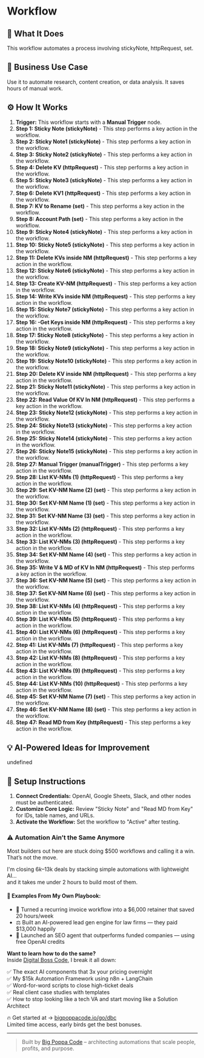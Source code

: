 # Workflow

## 🚀 What It Does
This workflow automates a process involving stickyNote, httpRequest, set.

## 💼 Business Use Case
Use it to automate research, content creation, or data analysis. It saves hours of manual work.

## ⚙️ How It Works
1.  **Trigger:** This workflow starts with a **Manual Trigger** node.
2. **Step 1: Sticky Note (stickyNote)** - This step performs a key action in the workflow.
3. **Step 2: Sticky Note1 (stickyNote)** - This step performs a key action in the workflow.
4. **Step 3: Sticky Note2 (stickyNote)** - This step performs a key action in the workflow.
5. **Step 4: Delete KV (httpRequest)** - This step performs a key action in the workflow.
6. **Step 5: Sticky Note3 (stickyNote)** - This step performs a key action in the workflow.
7. **Step 6: Delete KV1 (httpRequest)** - This step performs a key action in the workflow.
8. **Step 7: KV to Rename (set)** - This step performs a key action in the workflow.
9. **Step 8: Account Path (set)** - This step performs a key action in the workflow.
10. **Step 9: Sticky Note4 (stickyNote)** - This step performs a key action in the workflow.
11. **Step 10: Sticky Note5 (stickyNote)** - This step performs a key action in the workflow.
12. **Step 11: Delete KVs inside NM (httpRequest)** - This step performs a key action in the workflow.
13. **Step 12: Sticky Note6 (stickyNote)** - This step performs a key action in the workflow.
14. **Step 13: Create KV-NM (httpRequest)** - This step performs a key action in the workflow.
15. **Step 14: Write KVs inside NM (httpRequest)** - This step performs a key action in the workflow.
16. **Step 15: Sticky Note7 (stickyNote)** - This step performs a key action in the workflow.
17. **Step 16: -Get Keys inside NM (httpRequest)** - This step performs a key action in the workflow.
18. **Step 17: Sticky Note8 (stickyNote)** - This step performs a key action in the workflow.
19. **Step 18: Sticky Note9 (stickyNote)** - This step performs a key action in the workflow.
20. **Step 19: Sticky Note10 (stickyNote)** - This step performs a key action in the workflow.
21. **Step 20: Delete KV inside NM (httpRequest)** - This step performs a key action in the workflow.
22. **Step 21: Sticky Note11 (stickyNote)** - This step performs a key action in the workflow.
23. **Step 22: Read Value Of KV In NM (httpRequest)** - This step performs a key action in the workflow.
24. **Step 23: Sticky Note12 (stickyNote)** - This step performs a key action in the workflow.
25. **Step 24: Sticky Note13 (stickyNote)** - This step performs a key action in the workflow.
26. **Step 25: Sticky Note14 (stickyNote)** - This step performs a key action in the workflow.
27. **Step 26: Sticky Note15 (stickyNote)** - This step performs a key action in the workflow.
28. **Step 27: Manual Trigger (manualTrigger)** - This step performs a key action in the workflow.
29. **Step 28: List KV-NMs (1) (httpRequest)** - This step performs a key action in the workflow.
30. **Step 29: Set KV-NM Name (2) (set)** - This step performs a key action in the workflow.
31. **Step 30: Set KV-NM Name (1) (set)** - This step performs a key action in the workflow.
32. **Step 31: Set KV-NM Name (3) (set)** - This step performs a key action in the workflow.
33. **Step 32: List KV-NMs (2) (httpRequest)** - This step performs a key action in the workflow.
34. **Step 33: List KV-NMs (3) (httpRequest)** - This step performs a key action in the workflow.
35. **Step 34: Set KV-NM Name (4) (set)** - This step performs a key action in the workflow.
36. **Step 35: Write V & MD of KV In NM (httpRequest)** - This step performs a key action in the workflow.
37. **Step 36: Set KV-NM Name (5) (set)** - This step performs a key action in the workflow.
38. **Step 37: Set KV-NM Name (6) (set)** - This step performs a key action in the workflow.
39. **Step 38: List KV-NMs (4) (httpRequest)** - This step performs a key action in the workflow.
40. **Step 39: List KV-NMs (5) (httpRequest)** - This step performs a key action in the workflow.
41. **Step 40: List KV-NMs (6) (httpRequest)** - This step performs a key action in the workflow.
42. **Step 41: List KV-NMs (7) (httpRequest)** - This step performs a key action in the workflow.
43. **Step 42: List KV-NMs (8) (httpRequest)** - This step performs a key action in the workflow.
44. **Step 43: List KV-NMs (9) (httpRequest)** - This step performs a key action in the workflow.
45. **Step 44: List KV-NMs (10) (httpRequest)** - This step performs a key action in the workflow.
46. **Step 45: Set KV-NM Name (7) (set)** - This step performs a key action in the workflow.
47. **Step 46: Set KV-NM Name (8) (set)** - This step performs a key action in the workflow.
48. **Step 47: Read MD from Key (httpRequest)** - This step performs a key action in the workflow.

## 💡 AI-Powered Ideas for Improvement
undefined

## 🔧 Setup Instructions
1. **Connect Credentials:** OpenAI, Google Sheets, Slack, and other nodes must be authenticated.
2. **Customize Core Logic:** Review "Sticky Note" and "Read MD from Key" for IDs, table names, and URLs.
3. **Activate the Workflow:** Set the workflow to "Active" after testing.

### ⚠️ Automation Ain’t the Same Anymore

Most builders out here are stuck doing $500 workflows and calling it a win.  
That’s not the move.  

I'm closing $6k–$13k deals by stacking simple automations with lightweight AI...  
and it takes me under 2 hours to build most of them.

#### 🧠 Examples From My Own Playbook:
- 🔁 Turned a recurring invoice workflow into a $6,000 retainer that saved 20 hours/week  
- ⚖️ Built an AI-powered lead gen engine for law firms — they paid $13,000 happily  
- 🚀 Launched an SEO agent that outperforms funded companies — using free OpenAI credits  

**Want to learn how to do the same?**  
Inside [Digital Boss Code](https://bigpoppacode.io/go/dbc), I break it all down:

✅ The exact AI components that 3x your pricing overnight  
✅ My $15k Automation Framework using n8n + LangChain  
✅ Word-for-word scripts to close high-ticket deals  
✅ Real client case studies with templates  
✅ How to stop looking like a tech VA and start moving like a Solution Architect  

🔥 Get started at → [bigpoppacode.io/go/dbc](https://bigpoppacode.io/go/dbc)  
Limited time access, early birds get the best bonuses.

---
> Built by [Big Poppa Code](https://bigpoppacode.io) – architecting automations that scale people, profits, and purpose.
